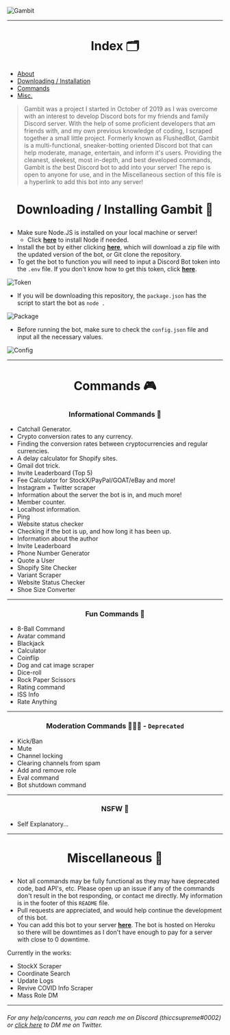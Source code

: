 

![Gambit](https://i.imgur.com/KgyyWbS.png)
___
# <p align=center> Index 🗂
* [About](#about-)
* [Downloading / Installation](#-downloading--installing-gambit-)
* [Commands](#commands-)
* [Misc.](#miscellaneous-)

> Gambit was a project I started in October of 2019 as I was overcome with an interest to develop Discord bots for my friends and family Discord server. With the help of some proficient developers that am friends with, and my own previous knowledge of coding, I scraped together a small little project. Formerly known as FlushedBot, Gambit is a multi-functional, sneaker-botting oriented Discord bot that can help moderate, manage, entertain, and inform it's users. Providing the cleanest, sleekest, most in-depth, and best developed commands, Gambit is *the* best Discord bot to add into your server! The repo is open to anyone for use, and in the Miscellaneous section of this file is a hyperlink to add this bot into any server!

# <p align=center> Downloading / Installing Gambit 📂

* Make sure Node.JS is installed on your local machine or server! 
	* Click **[here](https://nodejs.org/en/download/)** to install Node if needed. 
* Install the bot by either clicking **[here](https://github.com/thiccsupreme/gambit-discord-bot/archive/main.zip)**, which will download a zip file with the updated version of the bot, or Git clone the repository. 
* To get the bot to function you will need to input a Discord Bot token into the `.env` file. If you don't know how to get this token, click **[here](https://youtu.be/j_sD9udZnCk?t=529)**. 

![Token](https://i.imgur.com/nNAaMRu.png)
* If you will be downloading this repository, the `package.json` has the script to start the bot as `node .`

![Package](https://i.imgur.com/OOE75wx.png)

* Before running the bot, make sure to check the `config.json` file and input all the necessary values. 

![Config](https://i.imgur.com/HlmRAgj.png)

---



# <p align=center>Commands 🎮
### <p align=center> Informational Commands 🧠
* Catchall Generator.
* Crypto conversion rates to any currency.
* Finding the conversion rates between cryptocurrencies and regular currencies.
* A delay calculator for Shopify sites.
* Gmail dot trick.
* Invite Leaderboard (Top 5) 
* Fee Calculator for StockX/PayPal/GOAT/eBay and more!
* Instagram + Twitter scraper
* Information about the server the bot is in, and much more!
* Member counter.
* Localhost information.
* Ping
* Website status checker
* Checking if the bot is up, and how long it has been up. 
* Information about the author
* Invite Leaderboard
* Phone Number Generator
* Quote a User
* Shopify Site Checker
* Variant Scraper
* Website Status Checker
* Shoe Size Converter

___
### <p align=center> Fun Commands 🥳
* 8-Ball Command
* Avatar command
* Blackjack
* Calculator
* Coinflip
* Dog and cat image scraper
* Dice-roll 
* Rock Paper Scissors
* Rating command
* ISS Info
* Rate Anything
___


### <p align=center> Moderation Commands 👨‍👦‍👦 - `Deprecated`
 

* Kick/Ban
* Mute
* Channel locking
* Clearing channels from spam
* Add and remove role
* Eval command
* Bot shutdown command
___
### <p align=center> NSFW 🔞
* Self Explanatory...
---
# <p align=center>Miscellaneous 🚀
 
* Not all commands may be fully functional as they may have deprecated code, bad API's, etc. Please open up an issue if any of the commands don't result in the bot responding, or contact me directly. My information is in the footer of this `README` file.  
* Pull requests are appreciated, and would help continue the development of this bot. 
* You can add this bot to your server **[here](https://discord.com/api/oauth2/authorize?client_id=674028761347522569&permissions=8&scope=bot)**. The bot is hosted on Heroku so there will be downtimes as I don't have enough to pay for a server with close to 0 downtime. 

Currently in the works: 
* StockX Scraper
* Coordinate Search
* Update Logs
* Revive COVID Info Scraper
* Mass Role DM 
___
###### For any help/concerns, you can reach me on Discord (thiccsupreme#0002) or [click here](https://twitter.com/messages/compose?recipient_id=1053363951747117058) to DM me on Twitter.
